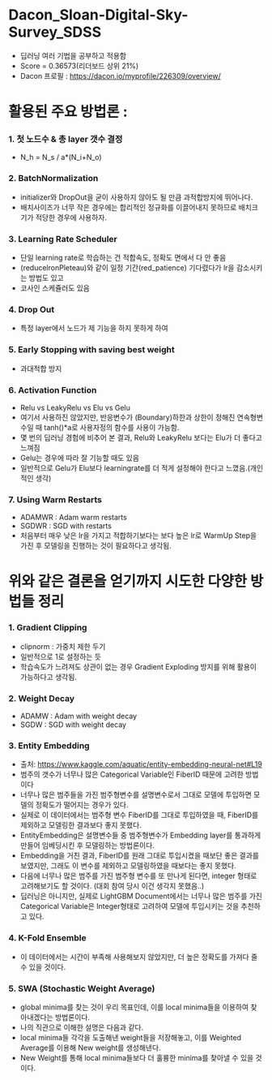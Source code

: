 # Dacon_Sloan-Digital-Sky-Survey_SDSS
* 딥러닝 여러 기법을 공부하고 적용함
* Score = 0.36573(리더보드 상위 21%)
* Dacon 프로필 : https://dacon.io/myprofile/226309/overview/

# 활용된 주요 방법론 :
### 1. 첫 노드수 & 총 layer 갯수 결정
- N_h = N_s / a*(N_i+N_o)
### 2. BatchNormalization
- initializer와 DropOut을 굳이 사용하지 않아도 될 만큼 과적합방지에 뛰어나다.
- 배치사이즈가 너무 작은 경우에는 합리적인 정규화를 이끌어내지 못하므로 배치크기가 적당한 경우에 사용하자.
### 3. Learning Rate Scheduler
- 단일 learning rate로 학습하는 건 적합속도, 정확도 면에서 다 안 좋음
- (reducelronPleteau)와 같이 일정 기간(red_patience) 기다렸다가 lr을 감소시키는 방법도 있고
- 코사인 스케쥴러도 있음
### 4. Drop Out
- 특정 layer에서 노드가 제 기능을 하지 못하게 하여 
### 5. Early Stopping with saving best weight
- 과대적합 방지
### 6. Activation Function
- Relu vs LeakyRelu vs Elu vs Gelu
- 여기서 사용하진 않았지만, 반응변수가 (Boundary)하한과 상한이 정해진 연속형변수일 때 tanh()*a로 사용자정의 함수를 사용이 가능함.
- 몇 번의 딥러닝 경험에 비추어 본 결과, Relu와 LeakyRelu 보다는 Elu가 더 좋다고 느껴짐
- Gelu는 경우에 따라 잘 기능할 때도 있음
- 일반적으로 Gelu가 Elu보다 learningrate를 더 적게 설정해야 한다고 느꼈음.(개인적인 생각)
### 7. Using Warm Restarts
- ADAMWR : Adam warm restarts
- SGDWR : SGD with restarts
- 처음부터 매우 낮은 lr을 가지고 적합하기보다는 보다 높은 lr로 WarmUp Step을 가진 후 모델링을 진행하는 것이 필요하다고 생각됨.

# 위와 같은 결론을 얻기까지 시도한 다양한 방법들 정리
### 1. Gradient Clipping
- clipnorm : 가중치 제한 두기
- 일반적으로 1로 설정하는 듯
- 학습속도가 느려져도 상관이 없는 경우 Gradient Exploding 방지를 위해 활용이 가능하다고 생각됨.
### 2. Weight Decay
- ADAMW : Adam with weight decay
- SGDW : SGD with weight decay
### 3. Entity Embedding
- 출처: https://www.kaggle.com/aquatic/entity-embedding-neural-net#L19
- 범주의 갯수가 너무나 많은 Categorical Variable인 FiberID 때문에 고려한 방법이다
- 너무나 많은 범주들을 가진 범주형변수를 설명변수로서 그대로 모델에 투입하면 모델의 정확도가 떨어지는 경우가 있다.
- 실제로 이 데이터에서는 범주형 변수 FiberID를 그대로 투입하였을 때, FiberID를 제외하고 모델링한 결과보다 좋지 못했다.
- EntityEmbedding은 설명변수들 중 범주형변수가 Embedding layer를 통과하게 만들어 임베딩시킨 후 모델링하는 방법론이다.
- Embedding을 거친 결과, FiberID를 원래 그대로 투입시켰을 때보단 좋은 결과를 보였지만, 그래도 이 변수를 제외하고 모델링하였을 때보다는 좋지 못했다.
- 다음에 너무나 많은 범주를 가진 범주형 변수를 또 만나게 된다면, integer 형태로 고려해보기도 할 것이다. (대회 참여 당시 이건 생각지 못했음..)
- 딥러닝은 아니지만, 실제로 LightGBM Document에서는 너무나 많은 범주를 가진 Categorical Variable은 Integer형태로 고려하여 모델에 투입시키는 것을 추천하고 있다.
### 4. K-Fold Ensemble
- 이 데이터에서는 시간이 부족해 사용해보지 않았지만, 더 높은 정확도를 가져다 줄 수 있을 것이다.
### 5. SWA (Stochastic Weight Average)
- global minima를 찾는 것이 우리 목표인데, 이를 local minima들을 이용하여 찾아내겠다는 방법론이다.
- 나의 직관으로 이해한 설명은 다음과 같다.
- local minima들 각각을 도출해낸 weight들을 저장해놓고, 이를 Weighted Average를 이용해 New weight를 생성해낸다.
- New Weight를 통해 local minima들보다 더 훌륭한 minima를 찾아낼 수 있을 것이다.
